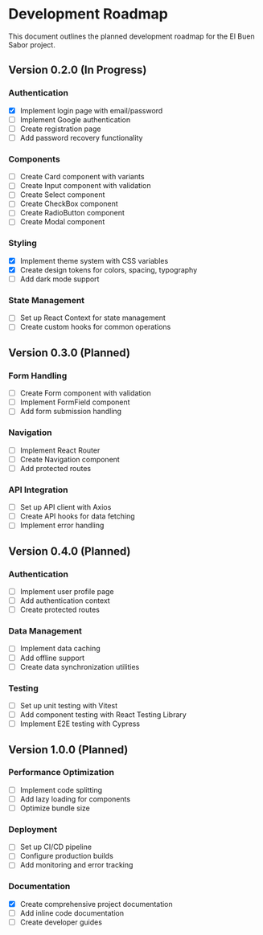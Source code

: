 # Development Roadmap

This document outlines the planned development roadmap for the El Buen Sabor project.

## Version 0.2.0 (In Progress)

### Authentication
- [x] Implement login page with email/password
- [ ] Implement Google authentication
- [ ] Create registration page
- [ ] Add password recovery functionality

### Components
- [ ] Create Card component with variants
- [ ] Create Input component with validation
- [ ] Create Select component
- [ ] Create CheckBox component
- [ ] Create RadioButton component
- [ ] Create Modal component

### Styling
- [x] Implement theme system with CSS variables
- [x] Create design tokens for colors, spacing, typography
- [ ] Add dark mode support

### State Management
- [ ] Set up React Context for state management
- [ ] Create custom hooks for common operations

## Version 0.3.0 (Planned)

### Form Handling
- [ ] Create Form component with validation
- [ ] Implement FormField component
- [ ] Add form submission handling

### Navigation
- [ ] Implement React Router
- [ ] Create Navigation component
- [ ] Add protected routes

### API Integration
- [ ] Set up API client with Axios
- [ ] Create API hooks for data fetching
- [ ] Implement error handling

## Version 0.4.0 (Planned)

### Authentication
- [ ] Implement user profile page
- [ ] Add authentication context
- [ ] Create protected routes

### Data Management
- [ ] Implement data caching
- [ ] Add offline support
- [ ] Create data synchronization utilities

### Testing
- [ ] Set up unit testing with Vitest
- [ ] Add component testing with React Testing Library
- [ ] Implement E2E testing with Cypress

## Version 1.0.0 (Planned)

### Performance Optimization
- [ ] Implement code splitting
- [ ] Add lazy loading for components
- [ ] Optimize bundle size

### Deployment
- [ ] Set up CI/CD pipeline
- [ ] Configure production builds
- [ ] Add monitoring and error tracking

### Documentation
- [x] Create comprehensive project documentation
- [ ] Add inline code documentation
- [ ] Create developer guides 